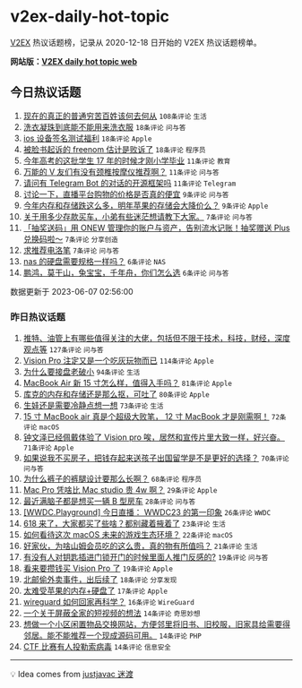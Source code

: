 # v2ex-daily-hot-topic

[V2EX](https://www.v2ex.com/) 热议话题榜，记录从 2020-12-18 日开始的 V2EX 热议话题榜单。

**网站版：[V2EX daily hot topic web](https://boojack.github.io/v2ex-daily-hot-topic-web/)**

## 今日热议话题

<!-- TODAY BEGIN -->

1. [现在的真正的普通穷苦百姓该何去何从](https://www.v2ex.com/t/946490) `108条评论` `生活`
1. [洗衣凝珠到底能不能用来洗衣服](https://www.v2ex.com/t/946504) `18条评论` `问与答`
1. [ios 设备签名测试福利](https://www.v2ex.com/t/946477) `18条评论` `Apple`
1. [被脸书起诉的 freenom 估计是败诉了](https://www.v2ex.com/t/946470) `18条评论` `程序员`
1. [今年高考的这批学生 17 年的时候才刚小学毕业](https://www.v2ex.com/t/946503) `11条评论` `教育`
1. [万能的 V 友们有没有颈椎按摩仪推荐啊？](https://www.v2ex.com/t/946499) `11条评论` `问与答`
1. [请问有 Telegram Bot 的对话的开源框架吗](https://www.v2ex.com/t/946469) `11条评论` `Telegram`
1. [讨论一下，直播平台购物的价格是否真的便宜](https://www.v2ex.com/t/946525) `9条评论` `问与答`
1. [今年内存和存储跌这么多，明年苹果的存储会大降价么？](https://www.v2ex.com/t/946485) `9条评论` `Apple`
1. [关于用多少存款买车，小弟有些迷茫想请教下大家。](https://www.v2ex.com/t/946535) `7条评论` `问与答`
1. [「抽奖送码」用 ONEW 管理你的账户与资产，告别流水记账！抽奖赠送 Plus 兑换码啦～](https://www.v2ex.com/t/946500) `7条评论` `分享创造`
1. [求推荐电洛笔](https://www.v2ex.com/t/946488) `7条评论` `问与答`
1. [nas 的硬盘需要规格一样吗？](https://www.v2ex.com/t/946531) `6条评论` `NAS`
1. [鹏鸿，莫干山，兔宝宝，千年舟，你们怎么选](https://www.v2ex.com/t/946505) `6条评论` `问与答`

数据更新于 2023-06-07 02:56:00

<!-- TODAY END -->

### 昨日热议话题

<!-- YESTERDAY BEGIN -->

1. [推特、油管上有哪些值得关注的大佬，包括但不限于技术，科技，财经，深度观点等](https://www.v2ex.com/t/946156) `127条评论` `问与答`
1. [Vision Pro 注定又是一个吃灰玩物而已](https://www.v2ex.com/t/946129) `114条评论` `Apple`
1. [为什么要接盘老破小](https://www.v2ex.com/t/946215) `94条评论` `生活`
1. [MacBook Air 新 15 寸怎么样，值得入手吗？](https://www.v2ex.com/t/946126) `81条评论` `Apple`
1. [库克的内存和存储还是那么抠，可吐了](https://www.v2ex.com/t/946144) `80条评论` `Apple`
1. [生娃还是需要冷静点想一想](https://www.v2ex.com/t/946334) `73条评论` `生活`
1. [15 寸 MacBook air 真是个超级大败笔， 12 寸 MacBook 才是刚需啊！](https://www.v2ex.com/t/946284) `72条评论` `macOS`
1. [钟文泽已经佩戴体验了 Vision pro 唉，居然和宣传片里大致一样，好兴奋。](https://www.v2ex.com/t/946308) `71条评论` `Apple`
1. [如果说我不买房子，把钱存起来送孩子出国留学是不是更好的选择？](https://www.v2ex.com/t/946257) `70条评论` `问与答`
1. [为什么裤子的裤腿设计要那么长啊？](https://www.v2ex.com/t/946197) `68条评论` `程序员`
1. [Mac Pro 凭啥比 Mac studio 贵 4w 啊？](https://www.v2ex.com/t/946150) `29条评论` `Apple`
1. [最近满脑子都是想买一辆 B 型房车](https://www.v2ex.com/t/946123) `28条评论` `问与答`
1. [[WWDC.Playground] 今日直播： WWDC23 的第一印象](https://www.v2ex.com/t/946380) `26条评论` `WWDC`
1. [618 来了，大家都买了些啥？都别藏着掖着了](https://www.v2ex.com/t/946299) `23条评论` `生活`
1. [如何看待这次 macOS 未来的游戏生态环境？](https://www.v2ex.com/t/946251) `22条评论` `macOS`
1. [好家伙，为啥山姆会员吃的这么贵，真的物有所值吗？](https://www.v2ex.com/t/946381) `21条评论` `生活`
1. [有没有人对钥匙插进门锁开门的时候里面人推门反感的?](https://www.v2ex.com/t/946378) `19条评论` `问与答`
1. [看来要攒钱买 Vision Pro 了](https://www.v2ex.com/t/946368) `19条评论` `Apple`
1. [北邮偷外卖事件，出后续了](https://www.v2ex.com/t/946182) `18条评论` `分享发现`
1. [太难受苹果的内存+硬盘了](https://www.v2ex.com/t/946329) `17条评论` `Apple`
1. [wireguard 如何回家再科学？](https://www.v2ex.com/t/946390) `16条评论` `WireGuard`
1. [一个关于屏蔽全家的短视频的想法](https://www.v2ex.com/t/946320) `14条评论` `奇思妙想`
1. [想做一个小区闲置物品交换网站，方便邻里将旧书、旧校服，旧家具给需要得邻居。能不能推荐一个现成源码可用。](https://www.v2ex.com/t/946290) `14条评论` `PHP`
1. [CTF 比赛有人投勒索病毒](https://www.v2ex.com/t/946161) `14条评论` `信息安全`

<!-- YESTERDAY END -->

---

💡 Idea comes from [justjavac 迷渡](https://github.com/justjavac/)
